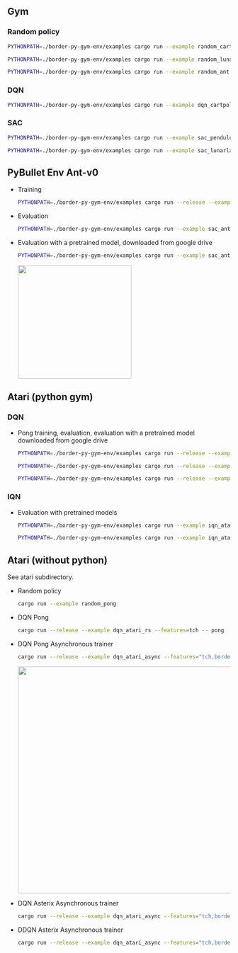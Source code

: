 ## Gym

### Random policy

```bash
PYTHONPATH=./border-py-gym-env/examples cargo run --example random_cartpole
```

```bash
PYTHONPATH=./border-py-gym-env/examples cargo run --example random_lunarlander_cont
```

```bash
PYTHONPATH=./border-py-gym-env/examples cargo run --example random_ant
```

### DQN

```bash
PYTHONPATH=./border-py-gym-env/examples cargo run --example dqn_cartpole --features="tch"
```

### SAC

```bash
PYTHONPATH=./border-py-gym-env/examples cargo run --example sac_pendulum --features="tch"
```

```bash
PYTHONPATH=./border-py-gym-env/examples cargo run --example sac_lunarlander_cont --features="tch"
```

## PyBullet Env Ant-v0

* Training

  ```bash
  PYTHONPATH=./border-py-gym-env/examples cargo run --release --example sac_ant --features="tch"
  ```

* Evaluation

  ```bash
  PYTHONPATH=./border-py-gym-env/examples cargo run --example sac_ant --features="tch" -- --play=$./border/examples/model/sac_ant
  ```

* Evaluation with a pretrained model, downloaded from google drive

  ```bash
  PYTHONPATH=./border-py-gym-env/examples cargo run --example sac_ant --features="tch" -- --play-gdrive
  ```

  <img src="https://drive.google.com/uc?id=16TEKfby6twCP6PxYoSlBqzOPEwVk1o4Q" width="256">

## Atari (python gym)

### DQN

* Pong training, evaluation, evaluation with a pretrained model downloaded from google drive

  ```bash
  PYTHONPATH=./border-py-gym-env/examples cargo run --release --example dqn_atari --features="tch" -- PongNoFrameskip-v4
  ```

  ```bash
  PYTHONPATH=./border-py-gym-env/examples cargo run --release --example dqn_atari --features="tch" -- PongNoFrameskip-v4 --play ./examples/model/dqn_PongNoFrameskip-v4
  ```

  ```bash
  PYTHONPATH=./border-py-gym-env/examples cargo run --release --example dqn_atari --features="tch" -- PongNoFrameskip-v4 --play-gdrive
  ```

### IQN

* Evaluation with pretrained models

  ```bash
  PYTHONPATH=./border-py-gym-env/examples cargo run --example iqn_atari --features="tch" -- PongNoFrameskip-v4 --play-gdrive
  ```

  ```bash
  PYTHONPATH=./border-py-gym-env/examples cargo run --example iqn_atari --features="tch" -- SeaquestNoFrameskip-v4 --play-gdrive
  ```

## Atari (without python)

See atari subdirectory.

* Random policy

  ```bash
  cargo run --example random_pong
  ```

* DQN Pong

  ```bash
  cargo run --release --example dqn_atari_rs --features=tch -- pong
  ```

* DQN Pong Asynchronous trainer

  ```bash
  cargo run --release --example dqn_atari_async --features="tch,border-async-trainer" -- pong
  ```

  <img src="https://drive.google.com/uc?id=1yC3ZWA96GJgNqkWtqgx7DK9_hRH2BlLe" width="512">

* DQN Asterix Asynchronous trainer

  ```bash
  cargo run --release --example dqn_atari_async --features="tch,border-async-trainer" -- asterix
  ```

* DDQN Asterix Asynchronous trainer

  ```bash
  cargo run --release --example dqn_atari_async --features="tch,border-async-trainer" -- asterix --ddqn
  ```
